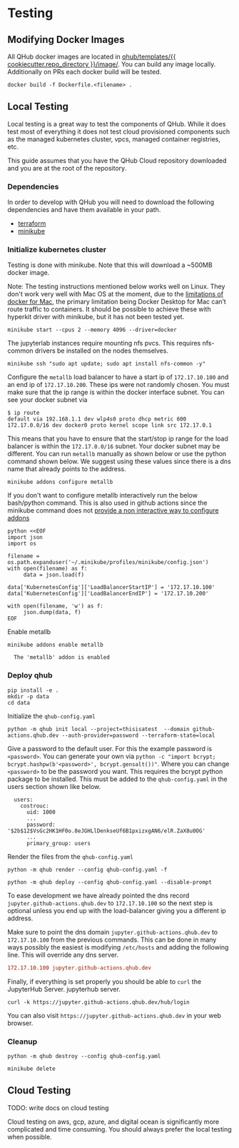 # Testing

## Modifying Docker Images

All QHub docker images are located in [qhub/templates/{{
cookiecutter.repo_directory
}}/image/](https://github.com/Quansight/qhub-cloud/tree/main/qhub/template/%7B%7B%20cookiecutter.repo_directory%20%7D%7D/image). You
can build any image locally. Additionally on PRs each docker build
will be tested.

```shell
docker build -f Dockerfile.<filename> .
```

## Local Testing

Local testing is a great way to test the components of QHub. While it
does test most of everything it does not test cloud provisioned
components such as the managed kubernetes cluster, vpcs, managed
container registries, etc.

This guide assumes that you have the QHub Cloud repository downloaded
and you are at the root of the repository.

### Dependencies

In order to develop with QHub you will need to download the following
dependencies and have them available in your path.

 - [terraform](https://www.terraform.io/downloads.html)
 - [minikube](https://v1-18.docs.kubernetes.io/docs/tasks/tools/install-minikube/)

### Initialize kubernetes cluster

Testing is done with minikube. Note that this will download a ~500MB
docker image.

Note: The testing instructions mentioned below works well on Linux. They
don't work very well with Mac OS at the moment, due to the
[limitations of docker for Mac](https://docs.docker.com/docker-for-mac/networking/#known-limitations-use-cases-and-workarounds),
the primary limitation being Docker Desktop for Mac can’t route traffic
to containers. It should be possible to achieve these with hyperkit driver
with minikube, but it has not been tested yet.

```shell
minikube start --cpus 2 --memory 4096 --driver=docker
```

The jupyterlab instances require mounting nfs pvcs. This requires
nfs-common drivers be installed on the nodes themselves.

```shell
minikube ssh "sudo apt update; sudo apt install nfs-common -y"
```

Configure the `metallb` load balancer to have a start ip of
`172.17.10.100` and an end ip of `172.17.10.200`. These ips were not
randomly chosen. You must make sure that the ip range is within the
docker interface subnet. You can see your docker subnet via

```shell
$ ip route
default via 192.168.1.1 dev wlp4s0 proto dhcp metric 600 
172.17.0.0/16 dev docker0 proto kernel scope link src 172.17.0.1 
```

This means that you have to ensure that the start/stop ip range
for the load balancer is within the `172.17.0.0/16` subnet. Your
docker subnet may be different. You can run `metallb` manually as
shown below or use the python command shown below. We suggest using
these values since there is a dns name that already points to the
address.

```shell
minikube addons configure metallb
```

If you don't want to configure metallb interactively run the below
bash/python command. This is also used in github actions since
the minikube command does not [provide a non interactive way to
configure addons](https://github.com/kubernetes/minikube/issues/8283)

```shell
python <<EOF
import json
import os

filename = os.path.expanduser('~/.minikube/profiles/minikube/config.json')
with open(filename) as f:
     data = json.load(f)

data['KubernetesConfig']['LoadBalancerStartIP'] = '172.17.10.100'
data['KubernetesConfig']['LoadBalancerEndIP'] = '172.17.10.200'

with open(filename, 'w') as f:
     json.dump(data, f)
EOF
```

Enable metallb

```shell
minikube addons enable metallb
```

```
  The 'metallb' addon is enabled
```

### Deploy qhub

```shell
pip install -e .
mkdir -p data
cd data
```

Initialize the `qhub-config.yaml`

```shell
python -m qhub init local --project=thisisatest  --domain github-actions.qhub.dev --auth-provider=password --terraform-state=local
```

Give a password to the default user. For this the example password is
`<password>`. You can generate your own via `python -c "import bcrypt;
bcrypt.hashpw(b'<password>', bcrypt.gensalt())"`. Where you can change
`<password>` to be the password you want. This requires the bcrypt python 
package to be installed. This must be added to the `qhub-config.yaml` in 
the users section shown like below.

```
  users:
    costrouc:
      uid: 1000
      ...
      password: '$2b$12$VsGc2HK1HF0o.8eJGHLlDenkseUf6B1pxizxgAN6/elR.ZaX8u0OG'
      ...
      primary_group: users

```

Render the files from the `qhub-config.yaml`

```shell
python -m qhub render --config qhub-config.yaml -f
```

```shell
python -m qhub deploy --config qhub-config.yaml --disable-prompt
```

To ease development we have already pointed the dns record
`jupyter.github-actions.qhub.dev` to `172.17.10.100` so the next step
is optional unless you end up with the load-balancer giving you
a different ip address.

Make sure to point the dns domain `jupyter.github-actions.qhub.dev` to
`172.17.10.100` from the previous commands. This can be done in many
ways possibly the easiest is modifying `/etc/hosts` and adding the
following line. This will override any dns server.

```ini
172.17.10.100 jupyter.github-actions.qhub.dev
```

Finally, if everything is set properly you should be able to `curl` the JupyterHub Server.
jupyterhub server.

```
curl -k https://jupyter.github-actions.qhub.dev/hub/login
```

You can also visit `https://jupyter.github-actions.qhub.dev` in your
web browser.

### Cleanup

```shell
python -m qhub destroy --config qhub-config.yaml 
```

```shell
minikube delete
```

## Cloud Testing

TODO: write docs on cloud testing

Cloud testing on aws, gcp, azure, and digital ocean is significantly
more complicated and time consuming. You should always prefer the
local testing when possible.
